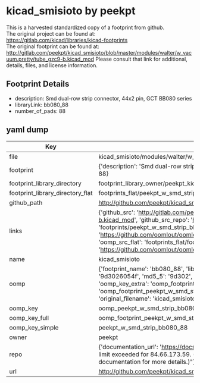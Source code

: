 # kicad_smisioto by peekpt  
This is a harvested standardized copy of a footprint from github.  
The original project can be found at:  
https://gitlab.com/kicad/libraries/kicad-footprints  
The original footprint can be found at:
http://gitlab.com/peekpt/kicad_smisioto/blob/master/modules/walter/w_vacuum.pretty/tube_gzc9-b.kicad_mod
Please consult that link for additional, details, files, and license information.  
## Footprint Details
* description: Smd dual-row strip connector, 44x2 pin, GCT BB080 series  
* libraryLink: bb080_88  
* number_of_pads: 88  
## yaml dump  
| Key | Value |  
| --- | --- |  
| file | kicad_smisioto/modules/walter/w_smd_strip.pretty/bb080_88.kicad_mod |  
| footprint | {'description': 'Smd dual-row strip connector, 44x2 pin, GCT BB080 series', 'libraryLink': 'bb080_88', 'number_of_pads': 88} |  
| footprint_library_directory | footprint_library_owner/peekpt_kicad_smisioto |  
| footprint_library_directory_flat | footprints_flat/peekpt_w_smd_strip_bb080_88/working |  
| github_path | http://github.com/peekpt/kicad_smisioto/blob/master/modules/walter/w_smd_strip.pretty/bb080_88.kicad_mod |  
| links | {'github_src': 'http://gitlab.com/peekpt/kicad_smisioto/blob/master/modules/walter/w_vacuum.pretty/tube_gzc9-b.kicad_mod', 'github_src_repo': 'https://gitlab.com/kicad/libraries/kicad-footprints', 'oomp_bot': 'footprints/peekpt_w_smd_strip_bb080_88/working', 'oomp_bot_github': 'https://github.com/oomlout/oomlout_oomp_footprint_bot/tree/main/footprints/peekpt_w_smd_strip_bb080_88/working', 'oomp_src_flat': 'footprints_flat/footprints_flat/peekpt_w_smd_strip_bb080_88/working', 'oomp_src_flat_github': 'https://github.com/oomlout/oomlout_oomp_footprint_src/tree/main/footprints_flat/peekpt_w_smd_strip_bb080_88/working'} |  
| name | kicad_smisioto |  
| oomp | {'footprint_name': 'bb080_88', 'library_name': 'w_smd_strip', 'md5': '9d3026054fa24671068fdb06332fb5cc', 'md5_10': '9d3026054f', 'md5_5': '9d302', 'md5_6': '9d3026', 'oomp_key': 'oomp_peekpt_w_smd_strip_bb080_88', 'oomp_key_extra': 'oomp_footprint_peekpt_w_smd_strip_bb080_88', 'oomp_key_full': 'oomp_footprint_peekpt_w_smd_strip_bb080_88_9d3026', 'oomp_key_simple': 'peekpt_w_smd_strip_bb080_88', 'original_filename': 'kicad_smisioto/modules/walter/w_smd_strip.pretty/bb080_88.kicad_mod', 'owner_name': 'peekpt'} |  
| oomp_key | oomp_peekpt_w_smd_strip_bb080_88 |  
| oomp_key_full | oomp_footprint_peekpt_w_smd_strip_bb080_88 |  
| oomp_key_simple | peekpt_w_smd_strip_bb080_88 |  
| owner | peekpt |  
| repo | {'documentation_url': 'https://docs.github.com/rest/overview/resources-in-the-rest-api#rate-limiting', 'message': "API rate limit exceeded for 84.66.173.59. (But here's the good news: Authenticated requests get a higher rate limit. Check out the documentation for more details.)"} |  
| url | http://github.com/peekpt/kicad_smisioto |  

